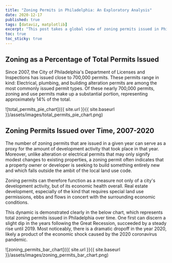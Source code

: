 ```yaml
---
title: "Zoning Permits in Philadelphia: An Exploratory Analysis"
date: 2020-12-17
published: true
tags: [dataviz, matplotlib]
excerpt: "This post takes a global view of zoning permits issued in Philadelphia, drawing from the Department of Licenses and Inspections' permits dataset."
toc: true
toc_sticky: true
---
```


## Zoning as a Percentage of Total Permits Issued

Since 2007, the City of Philadelphia's Department of Licenses and Inspections has issued close to 700,000 permits. These permits range in kind: Electrical, plumbing, and building alteration permits are among the most commonly issued permit types. Of these nearly 700,000 permits, zoning and use permits make up a substantial portion, representing approximately 14% of the total. 

![total_permits_pie_chart]({{ site.url }}{{ site.baseurl }}/assets/images/total_permits_pie_chart.png)

## Zoning Permits Issued over Time, 2007-2020

The number of zoning permits that are issued in a given year can serve as a proxy for the amount of development activity that took place in that year. Moreover, unlike alteration or electrical permits that may only signify modest changes to existing properties, a zoning permit often indicates that a property owner or developer is seeking to build something entirely new and which falls outside the ambit of the local land use code.

Zoning permits can therefore function as a measure not only of a city's development activity, but of its economic health overall. Real estate development, especially of the kind that requires special land use permissions, ebbs and flows in concert with the surrounding economic conditions.

This dynamic is demonstrated clearly in the below chart, which represents total zoning permits issued in Philadelphia over time. One first can discern a slight dip in the years following the Great Recession, succeeded by a steady rise until 2019. Most noticeably, there is a dramatic dropoff in the year 2020, likely a product of the economic shock caused by the 2020 coronavirus pandemic.

![zoning_permits_bar_chart]({{ site.url }}{{ site.baseurl }}/assets/images/zoning_permits_bar_chart.png)
